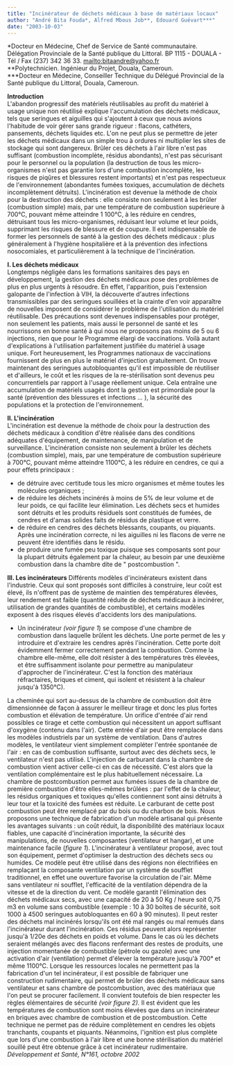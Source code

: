 ```yaml
---
title: "Incinérateur de déchets médicaux à base de matériaux locaux"
author: "André Bita Fouda*, Alfred Mbous Job**, Edouard Guévart***"
date: "2003-10-03"
---
```


\*Docteur en Médecine, Chef de Service de Santé communautaire. Délégation Provinciale de la Santé publique du Littoral. BP 1115 - DOUALA - Tél / Fax (237) 342 36 33. [mailto:bitaandre@yahoo.fr](mailto:bitaandre@yahoo.fr)  
\*\*Polytechnicien. Ingénieur du Projet, Douala, Cameroun.  
\*\*\*Docteur en Médecine, Conseiller Technique du Délégué Provincial de la Santé publique du Littoral, Douala, Cameroun.

**Introduction**  
L'abandon progressif des matériels réutilisables au profit du matériel à usage unique non réutilisé explique l'accumulation des déchets médicaux, tels que seringues et aiguilles qui s'ajoutent à ceux que nous avions l'habitude de voir gérer sans grande rigueur : flacons, cathéters, pansements, déchets liquides etc. L'on ne peut plus se permettre de jeter les déchets médicaux dans un simple trou à ordures ni multiplier les sites de stockage qui sont dangereux. Brûler ces déchets à l'air libre n'est pas suffisant (combustion incomplète, résidus abondants), n'est pas sécurisant pour le personnel ou la population (la destruction de tous les micro-organismes n'est pas garantie lors d'une combustion incomplète, les risques de piqûres et blessures restent importants) et n'est pas respectueux de l'environnement (abondantes fumées toxiques, accumulation de déchets incomplètement détruits). L'incinération est devenue la méthode de choix pour la destruction des déchets : elle consiste non seulement à les brûler (combustion simple) mais, par une température de combustion supérieure à 700°C, pouvant même atteindre 1 100°C, à les réduire en cendres, détruisant tous les micro-organismes, réduisant leur volume et leur poids, supprimant les risques de blessure et de coupure. Il est indispensable de former les personnels de santé à la gestion des déchets médicaux : plus généralement à l'hygiène hospitalière et à la prévention des infections nosocomiales, et particulièrement à la technique de l'incinération.

**I. Les déchets médicaux**  
Longtemps négligée dans les formations sanitaires des pays en développement, la gestion des déchets médicaux pose des problèmes de plus en plus urgents à résoudre. En effet, l'apparition, puis l'extension galopante de l'infection à VIH, la découverte d'autres infections transmissibles par des seringues souillées et la crainte d'en voir apparaître de nouvelles imposent de considérer le problème de l'utilisation du matériel réutilisable. Des précautions sont devenues indispensables pour protéger, non seulement les patients, mais aussi le personnel de santé et les nourrissons en bonne santé à qui nous ne proposons pas moins de 5 ou 6 injections, rien que pour le Programme élargi de vaccinations. Voilà autant d'explications à l'utilisation parfaitement justifiée du matériel à usage unique. Fort heureusement, les Programmes nationaux de vaccinations fournissent de plus en plus le matériel d'injection gratuitement. On trouve maintenant des seringues autobloquantes qu'il est impossible de réutiliser et d'ailleurs, le coût et les risques de la re-stérilisation sont devenus peu concurrentiels par rapport à l'usage réellement unique. Cela entraîne une accumulation de matériels usagés dont la gestion est primordiale pour la santé (prévention des blessures et infections ... ), la sécurité des populations et la protection de l'environnement.

**II. L'incinération**  
L'incinération est devenue la méthode de choix pour la destruction des déchets médicaux à condition d'être réalisée dans des conditions adéquates d'équipement, de maintenance, de manipulation et de surveillance. L'incinération consiste non seulement à brûler les déchets (combustion simple), mais, par une température de combustion supérieure à 700°C, pouvant même atteindre 1100°C, à les réduire en cendres, ce qui a pour effets principaux :

- de détruire avec certitude tous les micro organismes et même toutes les molécules organiques ;
- de réduire les déchets incinérés à moins de 5% de leur volume et de leur poids, ce qui facilite leur élimination. Les déchets secs et humides sont détruits et les produits résiduels sont constitués de fumées, de cendres et d'amas solides faits de résidus de plastique et verre.
- de réduire en cendres des déchets blessants, coupants, ou piquants. Après une incinération correcte, ni les aiguilles ni les flacons de verre ne peuvent être identifiés dans le résidu.
- de produire une fumée peu toxique puisque ses composants sont pour la plupart détruits également par la chaleur, au besoin par une deuxième combustion dans la chambre dite de " postcombustion ".

**III. Les incinérateurs** Différents modèles d'incinérateurs existent dans l'industrie. Ceux qui sont proposés sont difficiles à construire, leur coût est élevé, ils n'offrent pas de système de maintien des températures élevées, leur rendement est faible (quantité réduite de déchets médicaux à incinérer, utilisation de grandes quantités de combustible), et certains modèles exposent à des risques élevés d'accidents lors des manipulations.

- Un incinérateur *(voir figure 1*) se compose d'une chambre de combustion dans laquelle brûlent les déchets. Une porte permet de les y introduire et d'extraire les cendres après l'incinération. Cette porte doit évidemment fermer correctement pendant la combustion. Comme la chambre elle-même, elle doit résister à des températures très élevées, et être suffisamment isolante pour permettre au manipulateur d'approcher de l'incinérateur. C'est la fonction des matériaux réfractaires, briques et ciment, qui isolent et résistent à la chaleur jusqu'à 1350°C).

La cheminée qui sort au-dessus de la chambre de combustion doit être dimensionnée de façon à assurer le meilleur tirage et donc les plus fortes combustion et élévation de température. Un orifice d'entrée d'air rend possibles ce tirage et cette combustion qui nécessitent un apport suffisant d'oxygène (contenu dans l'air). Cette entrée d'air peut être remplacée dans les modèles industriels par un système de ventilation. Dans d'autres modèles, le ventilateur vient simplement compléter l'entrée spontanée de l'air : en cas de combustion suffisante, surtout avec des déchets secs, le ventilateur n'est pas utilisé. L'injection de carburant dans la chambre de combustion vient activer celle-ci en cas de nécessité. C'est alors que la ventilation complémentaire est le plus habituellement nécessaire. La chambre de postcombustion permet aux fumées issues de la chambre de première combustion d'être elles-mêmes brûlées : par l'effet de la chaleur, les résidus organiques et toxiques qu'elles contiennent sont ainsi détruits à leur tour et la toxicité des fumées est réduite. Le carburant de cette post combustion peut être remplacé par du bois ou du charbon de bois. Nous proposons une technique de fabrication d'un modèle artisanal qui présente les avantages suivants : un coût réduit, la disponibilité des matériaux locaux fiables, une capacité d'incinération importante, la sécurité des manipulations, de nouvelles composantes (ventilateur et hangar), et une maintenance facile (*figure 1*). L'incinérateur à ventilateur proposé, avec tout son équipement, permet d'optimiser la destruction des déchets secs ou humides. Ce modèle peut être utilisé dans des régions non électrifiées en remplaçant la composante ventilation par un système de soufflet traditionnel, en effet une ouverture favorise la circulation de l'air. Même sans ventilateur ni soufflet, l'efficacité de la ventilation dépendra de la vitesse et de la direction du vent. Ce modèle garantit l'élimination des déchets médicaux secs, avec une capacité de 20 à 50 Kg / heure soit 0,75 m3 en volume sans combustible (exemple : 10 à 30 boîtes de sécurité, soit 1000 à 4500 seringues autobloquantes en 60 à 90 minutes). Il peut rester des déchets mal incinérés lorsqu'ils ont été mal rangés ou mal remués dans l'incinérateur durant l'incinération. Ces résidus peuvent alors représenter jusqu'à 1/20e des déchets en poids et volume. Dans le cas où les déchets seraient mélangés avec des flacons renfermant des restes de produits, une injection momentanée de combustible (pétrole ou gazole) avec une activation d'air (ventilation) permet d'élever la température jusqu'à 700° et même 1100°C. Lorsque les ressources locales ne permettent pas la fabrication d'un tel incinérateur, il est possible de fabriquer une construction rudimentaire, qui permet de brûler des déchets médicaux sans ventilateur et sans chambre de postcombustion, avec des matériaux que l'on peut se procurer facilement. Il convient toutefois de bien respecter les règles élémentaires de sécurité *(voir figure 2).* Il est évident que les températures de combustion sont moins élevées que dans un incinérateur en briques avec chambre de combustion et de postcombustion. Cette technique ne permet pas de réduire complètement en cendres les objets tranchants, coupants et piquants. Néanmoins, l'ignition est plus complète que lors d'une combustion à l'air libre et une bonne stérilisation du matériel souillé peut être obtenue grâce à cet incinérateur rudimentaire. *Développement et Santé, N°161, octobre 2002*
